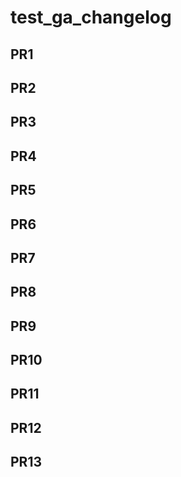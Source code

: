 # test_ga_changelog

## PR1

## PR2

## PR3

## PR4

## PR5

## PR6

## PR7

## PR8

## PR9

## PR10

## PR11

## PR12

## PR13